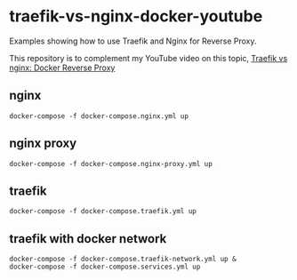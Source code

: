 # traefik-vs-nginx-docker-youtube

Examples showing how to use Traefik and Nginx for Reverse Proxy.

This repository is to complement my YouTube video on this topic, [Traefik vs nginx: Docker Reverse Proxy](https://www.youtube.com/channel/UCm6lURZOeBVCZ5hJpqlUB-g)

## nginx

```
docker-compose -f docker-compose.nginx.yml up
```

## nginx proxy

```
docker-compose -f docker-compose.nginx-proxy.yml up
```

## traefik

```
docker-compose -f docker-compose.traefik.yml up
```

## traefik with docker network

```
docker-compose -f docker-compose.traefik-network.yml up &
docker-compose -f docker-compose.services.yml up
```